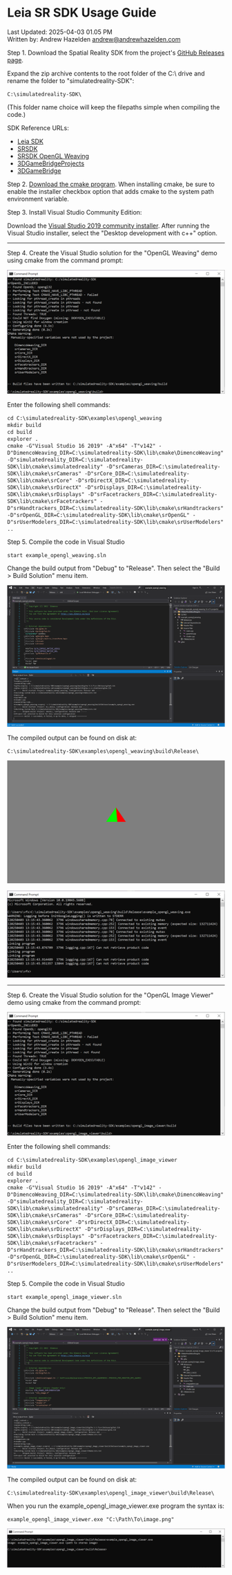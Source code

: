 # Leia SR SDK Usage Guide

Last Updated: 2025-04-03 01.05 PM   
Written by: Andrew Hazelden <andrew@andrewhazelden.com>  

Step 1. Download the Spatial Reality SDK from the project's [GitHub Releases page](https://github.com/LeiaInc/LeiaSR-Windows-Releases/releases).

Expand the zip archive contents to the root folder of the C:\ drive and rename the folder to "simulatedreality-SDK":

    C:\simulatedreality-SDK\

(This folder name choice will keep the filepaths simple when compiling the code.)

SDK Reference URLs:

- [Leia SDK](https://support.leiainc.com/sdk)
- [SRSDK](https://leiainc.github.io/SRSDK-Doxygen-Documentation/)
- [SRSDK OpenGL Weaving](https://leiainc.github.io/SRSDK-Doxygen-Documentation/opengl_weaving.html)
- [3DGameBridgeProjects](https://github.com/LeiaInc/3DGameBridgeProjects)
- [3DGameBridge](https://github.com/BramTeurlings/3DGameBridge/issues/76)

Step 2. [Download the cmake program](https://cmake.org/download/). When installing cmake, be sure to enable the installer checkbox option that adds cmake to the system path environment variable.


Step 3. Install Visual Studio Community Edition:

Download the [Visual Studio 2019 community installer](https://aka.ms/vs/16/release/vs_community.exe). After running the Visual Studio installer, select the "Desktop development with c++" option.

* * * * * * * * * * * * * * * * * * * * * * * * * * * * * * * * * * * * 

Step 4. Create the Visual Studio solution for the "OpenGL Weaving" demo using cmake from the command prompt:

![VS Build](Images/opengl_weaving_command_prompt.png)

Enter the following shell commands:

    cd C:\simulatedreality-SDK\examples\opengl_weaving
    mkdir build
    cd build
    explorer .
    cmake -G"Visual Studio 16 2019" -A"x64" -T"v142" -D"DimencoWeaving_DIR=C:\simulatedreality-SDK\lib\cmake\DimencoWeaving" -D"simulatedreality_DIR=C:\simulatedreality-SDK\lib\cmake\simulatedreality" -D"srCameras_DIR=C:\simulatedreality-SDK\lib\cmake\srCameras" -D"srCore_DIR=C:\simulatedreality-SDK\lib\cmake\srCore" -D"srDirectX_DIR=C:\simulatedreality-SDK\lib\cmake\srDirectX" -D"srDisplays_DIR=C:\simulatedreality-SDK\lib\cmake\srDisplays" -D"srFacetrackers_DIR=C:\simulatedreality-SDK\lib\cmake\srFacetrackers" -D"srHandtrackers_DIR=C:\simulatedreality-SDK\lib\cmake\srHandtrackers" -D"srOpenGL_DIR=C:\simulatedreality-SDK\lib\cmake\srOpenGL" -D"srUserModelers_DIR=C:\simulatedreality-SDK\lib\cmake\srUserModelers" ..

Step 5. Compile the code in Visual Studio

    start example_opengl_weaving.sln

Change the build output from "Debug" to "Release". Then select the "Build > Build Solution" menu item.

![VS Build](Images/opengl_weaving_vs.png)

The compiled output can be found on disk at:

    C:\simulatedreality-SDK\examples\opengl_weaving\build\Release\

![opengl weaving](Images/opengl_weaving_app.png)

![opengl weaving Command Prompt](Images/opengl_weaving_app_running.png)

* * * * * * * * * * * * * * * * * * * * * * * * * * * * * * * * * * * * 

Step 6. Create the Visual Studio solution for the "OpenGL Image Viewer" demo using cmake from the command prompt:

![VS Build](Images/opengl_image_viewer_command_prompt.png)

Enter the following shell commands:

    cd C:\simulatedreality-SDK\examples\opengl_image_viewer
    mkdir build
    cd build
    explorer .
    cmake -G"Visual Studio 16 2019" -A"x64" -T"v142" -D"DimencoWeaving_DIR=C:\simulatedreality-SDK\lib\cmake\DimencoWeaving" -D"simulatedreality_DIR=C:\simulatedreality-SDK\lib\cmake\simulatedreality" -D"srCameras_DIR=C:\simulatedreality-SDK\lib\cmake\srCameras" -D"srCore_DIR=C:\simulatedreality-SDK\lib\cmake\srCore" -D"srDirectX_DIR=C:\simulatedreality-SDK\lib\cmake\srDirectX" -D"srDisplays_DIR=C:\simulatedreality-SDK\lib\cmake\srDisplays" -D"srFacetrackers_DIR=C:\simulatedreality-SDK\lib\cmake\srFacetrackers" -D"srHandtrackers_DIR=C:\simulatedreality-SDK\lib\cmake\srHandtrackers" -D"srOpenGL_DIR=C:\simulatedreality-SDK\lib\cmake\srOpenGL" -D"srUserModelers_DIR=C:\simulatedreality-SDK\lib\cmake\srUserModelers" ..

Step 5. Compile the code in Visual Studio

    start example_opengl_image_viewer.sln

Change the build output from "Debug" to "Release". Then select the "Build > Build Solution" menu item.

![VS Build](Images/opengl_image_viewer_vs.png)

The compiled output can be found on disk at:

    C:\simulatedreality-SDK\examples\opengl_image_viewer\build\Release\

When you run the example_opengl_image_viewer.exe program the syntax is:

    example_opengl_image_viewer.exe "C:\Path\To\image.png"

![opengl image viewer Command Prompt](Images/opengl_image_viewer_app_running.png)
